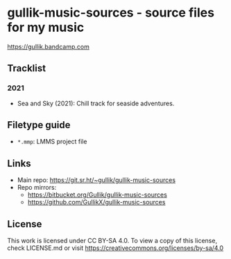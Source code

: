# gullik-music-sources - source files for my music

https://gullik.bandcamp.com


## Tracklist

### 2021

* Sea and Sky (2021): Chill track for seaside adventures.


## Filetype guide

* `*.mmp`: LMMS project file


## Links

* Main repo: https://git.sr.ht/~gullik/gullik-music-sources
* Repo mirrors:
    * https://bitbucket.org/Gullik/gullik-music-sources
    * https://github.com/GullikX/gullik-music-sources


## License

This work is licensed under CC BY-SA 4.0. To view a copy of this license, check LICENSE.md or visit https://creativecommons.org/licenses/by-sa/4.0

